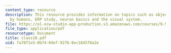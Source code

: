 ```yaml
---
content_type: resource
description: This resource provides information on topics such as object recognition
  by humans, ERP study, neuron basics and the visual system.
file: https://ol-ocw-studio-app-production.s3.amazonaws.com/courses/9-520-statistical-learning-theory-and-applications-spring-2006/fa78f1e50b7404ef92768ec1845f0a2e_class18.pdf
file_type: application/pdf
resourcetype: Document
title: class18.pdf
uid: fa78f1e5-0b74-04ef-9276-8ec1845f0a2e
---
```

